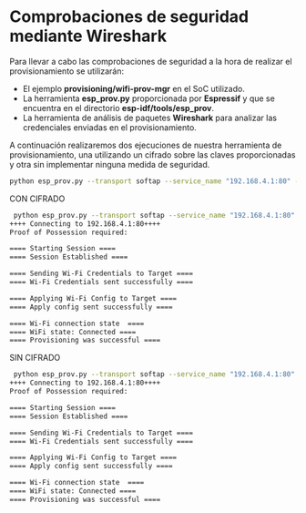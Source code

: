 # Comprobaciones de seguridad mediante Wireshark

Para llevar a cabo las comprobaciones de seguridad a la hora de realizar el provisionamiento se utilizarán:
 - El ejemplo **provisioning/wifi-prov-mgr** en el SoC utilizado.
 - La herramienta **esp_prov.py** proporcionada por **Espressif** y que se encuentra en el directorio **esp-idf/tools/esp_prov**.
 - La herramienta de análisis de paquetes **Wireshark** para analizar las credenciales enviadas en el provisionamiento.

A continuación realizaremos dos ejecuciones de nuestra herramienta de provisionamiento, una utilizando un cifrado sobre las claves proporcionadas y otra sin implementar ninguna medida de seguridad.


```BASH
python esp_prov.py --transport softap --service_name "192.168.4.1:80" --sec_ver 0 --ssid RPI1_test --passphrase test1234
```




CON CIFRADO

```BASH
 python esp_prov.py --transport softap --service_name "192.168.4.1:80" --sec_ver 1 --ssid RPI1_test --passphrase test1234
++++ Connecting to 192.168.4.1:80++++
Proof of Possession required: 

==== Starting Session ====
==== Session Established ====

==== Sending Wi-Fi Credentials to Target ====
==== Wi-Fi Credentials sent successfully ====

==== Applying Wi-Fi Config to Target ====
==== Apply config sent successfully ====

==== Wi-Fi connection state  ====
==== WiFi state: Connected ====
==== Provisioning was successful ====
```







SIN CIFRADO


```BASH
 python esp_prov.py --transport softap --service_name "192.168.4.1:80" --sec_ver 1 --ssid RPI1_test --passphrase test1234
++++ Connecting to 192.168.4.1:80++++
Proof of Possession required: 

==== Starting Session ====
==== Session Established ====

==== Sending Wi-Fi Credentials to Target ====
==== Wi-Fi Credentials sent successfully ====

==== Applying Wi-Fi Config to Target ====
==== Apply config sent successfully ====

==== Wi-Fi connection state  ====
==== WiFi state: Connected ====
==== Provisioning was successful ====
```